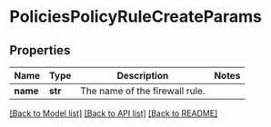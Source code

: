 # PoliciesPolicyRuleCreateParams

## Properties
Name | Type | Description | Notes
------------ | ------------- | ------------- | -------------
**name** | **str** | The name of the firewall rule. | 

[[Back to Model list]](../README.md#documentation-for-models) [[Back to API list]](../README.md#documentation-for-api-endpoints) [[Back to README]](../README.md)


